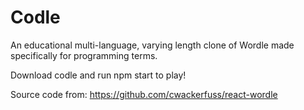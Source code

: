 # Codle

An educational multi-language, varying length clone of Wordle made specifically for programming terms.

Download codle and run npm start to play!


Source code from: https://github.com/cwackerfuss/react-wordle
